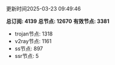 更新时间2025-03-23 09:49:46

**总订阅: 4139**
**总节点: 12670**
**有效节点: 3381**
- trojan节点: 1318
- v2ray节点: 1161
- ss节点: 897
- ssr节点: 5
